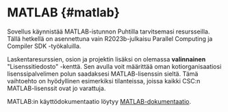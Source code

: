 
# MATLAB {#matlab}

Sovellus käynnistää MATLAB-istunnon Puhtilla tarvitsemasi resursseilla.
Tällä hetkellä on asennettuna vain R2023b-julkaisu Parallel Computing ja Compiler SDK -työkaluilla.

Laskentaresurssien, osion ja projektin lisäksi on olemassa **valinnainen** "Lisenssitiedosto" -kenttä.
Sen avulla voit määrittää oman kotiorganisaatiosi lisenssipalvelimen polun saadaksesi MATLAB-lisenssin
sieltä. Tämä vaihtoehto on hyödyllinen esimerkiksi tilanteissa, joissa kaikki CSC:n MATLAB-lisenssit ovat jo varattuja.

MATLAB:in käyttödokumentaatio löytyy [MATLAB-dokumentaatio](../../apps/matlab.md).
